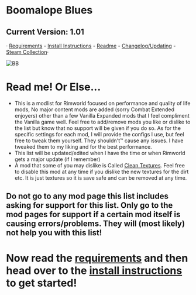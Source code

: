 # Boomalope Blues
## Current Version: 1.01
· [Requirements](https://github.com/H0wd3n/Boomalope-Blues/blob/main/Requirements.md) - [Install Instructions](https://github.com/H0wd3n/Boomalope-Blues/blob/main/Install-Instructions.md) - [Readme](https://github.com/H0wd3n/Boomalope-Blues/blob/main/README.md) - [Changelog/Updating](https://github.com/H0wd3n/Boomalope-Blues/blob/main/Updating%20-%20Changelog.md) - [Steam Collection](https://steamcommunity.com/sharedfiles/filedetails/?id=2950431243)·

![BB](https://user-images.githubusercontent.com/75699296/227034836-9c82db9c-cf2b-439e-bd17-44eb2a3317e7.png)


# Read me! Or Else...
- This is a modlist for Rimworld focused on performance and quality of life mods, No major content mods are added (sorry Combat Extended enjoyers) other than a few Vanilla Expanded mods that I feel compliment the Vanilla game well. Feel free to add/remove mods you like or dislike to the list but know that no support will be given if you do so. As for the specific settings for each mod, I will provide the configs I use, but feel free to tweak them yourself. They shouldn't™ cause any issues. I have tweaked them to my liking and for the best performance.
- This list will be updated/edited when I have the time or when Rimworld gets a major update (if I remember)
- A mod that some of you may dislike is Called [Clean Textures](https://steamcommunity.com/sharedfiles/filedetails/?id=2865361569&searchtext=clean). Feel free to disable this mod at any time if you dislike the new textures for the dirt etc. It is just textures so it is save safe and can be removed at any time.
## Do not go to any mod page this list includes asking for support for this list. Only go to the mod pages for support if a certain mod itself is causing errors/problems. They will (most likely) not help you with this list!

# Now read the [requirements](https://github.com/H0wd3n/Boomalope-Blues/blob/main/Requirements.md) and then head over to the [install instructions](https://github.com/H0wd3n/Boomalope-Blues/blob/main/Install-Instructions.md) to get started!
